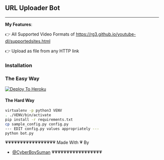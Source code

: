 ## URL Uploader Bot
---

**My Features**:

👉 All Supported Video Formats of https://rg3.github.io/youtube-dl/supportedsites.html

👉 Upload as file from any HTTP link

### Installation


### The Easy Way
[![Deploy To Heroku](https://www.herokucdn.com/deploy/button.svg)](https://heroku.com/deploy?template=https://github.com/CyberBoyAyush/Url-Upload-Bot)

#### The Hard Way

```sh
virtualenv -p python3 VENV
. ./VENV/bin/activate
pip install -r requirements.txt
cp sample_config.py config.py
--- EDIT config.py values appropriately ---
python bot.py
```
💗💗💗💗💗💗💗💗💗💗💗💗💗💗💗💗💗
Made With 💗 By 
* [@CyberBoySuman](telegram.me/cyberboyayush)
💗💗💗💗💗💗💗💗💗💗💗💗💗💗💗💗💗
